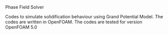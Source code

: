 Phase Field Solver

Codes to simulate solidification behaviour using Grand Potential Model. The codes are written in OpenFOAM. The codes are tested for version OpenFOAM 5.0
